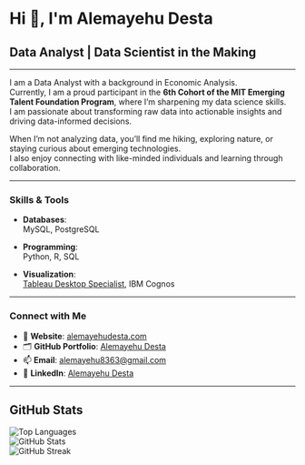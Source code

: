# Hi 👋, I'm Alemayehu Desta  

## Data Analyst | Data Scientist in the Making  

---

I am a Data Analyst with a background in Economic Analysis.  
Currently, I am a proud participant in the **6th Cohort of the MIT Emerging Talent Foundation Program**, where I’m sharpening my data science skills.  
I am passionate about transforming raw data into actionable insights and driving data-informed decisions.  

When I’m not analyzing data, you’ll find me hiking, exploring nature, or staying curious about emerging technologies.  
I also enjoy connecting with like-minded individuals and learning through collaboration.  

---

### Skills & Tools  

- **Databases**:  
  MySQL, PostgreSQL  

- **Programming**:  
  Python, R, SQL  

- **Visualization**:  
  [Tableau Desktop Specialist](https://www.credly.com/earner/earned/badge/d436c455-1f5a-4e5e-a8af-9f904d2ea1b2), IBM Cognos  

---

### Connect with Me  

- 📝 **Website**: [alemayehudesta.com](https://alemayehudesta.com)  
- 🗂️ **GitHub Portfolio**: [Alemayehu Desta](https://github.com/Alemayehu-Desta/Alemayehu-Desta.github.io)  
- 📫 **Email**: [alemayehu8363@gmail.com](mailto:alemayehu8363@gmail.com)  
- 🔗 **LinkedIn**: [Alemayehu Desta](https://www.linkedin.com/in/alemayehu-desta/)  

---

## GitHub Stats  

![Top Languages](https://github-readme-stats.vercel.app/api/top-langs?username=alemayehu-desta&show_icons=true&locale=en&layout=compact)  
![GitHub Stats](https://github-readme-stats.vercel.app/api?username=alemayehu-desta&show_icons=true&locale=en)  
![GitHub Streak](https://github-readme-streak-stats.herokuapp.com/?user=alemayehu-desta)  
